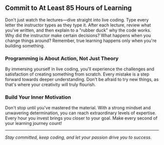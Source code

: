 ## Commit to At Least 85 Hours of Learning

Don't just watch the lectures—dive straight into live coding. Type every letter the instructor types as they type it. After each lecture, review what you've written, and then explain to a "rubber duck" why the code works. Why did the instructor make certain decisions? What happens when you change things around? Remember, true learning happens only when you're building something.

### Programming is About Action, Not Just Theory

By immersing yourself in live coding, you'll experience the challenges and satisfaction of creating something from scratch. Every mistake is a step forward towards deeper understanding. Don't be afraid to try new things, as that's where your creativity will truly flourish.

### Build Your Inner Motivation

Don't stop until you've mastered the material. With a strong mindset and unwavering determination, you can reach extraordinary levels of expertise. Every hour you invest brings you closer to your goal. Make every second of your learning journey count!

---

_Stay committed, keep coding, and let your passion drive you to success._
